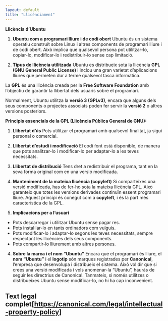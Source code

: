 ```yaml
---
layout: default
title: "Llicènciament"
---
```


**Llicència d’Ubuntu**

1. **Ubuntu com a programari lliure i de codi obert**
   Ubuntu és un sistema operatiu construït sobre Linux i altres components de programari lliure i de codi obert.
   Això implica que qualsevol persona pot utilitzar-lo, copiar-lo, modificar-lo i redistribuir-lo sense cap limitació.

2. **Tipus de llicència utilitzada**
   Ubuntu es distribueix sota la llicència **GPL (GNU General Public License)** i inclou una gran varietat d’aplicacions lliures que permeten dur a terme qualsevol tasca informàtica.

La **GPL** és una llicència creada per la **Free Software Foundation** amb l’objectiu de garantir la llibertat dels usuaris sobre el programari.

Normalment, Ubuntu utilitza la **versió 3 (GPLv3)**, encara que alguns dels seus components o projectes associats poden fer servir la **versió 2** o altres versions posteriors.

**Principis essencials de la GPL (Llicència Pública General de GNU):**

1. **Llibertat d’ús**
   Pots utilitzar el programari amb qualsevol finalitat, ja sigui personal o comercial.

2. **Llibertat d’estudi i modificació**
   El codi font està disponible, de manera que pots analitzar-lo i modificar-lo per adaptar-lo a les teves necessitats.

3. **Llibertat de distribució**
   Tens dret a redistribuir el programa, tant en la seva forma original com en una versió modificada.

4. **Manteniment de la mateixa llicència (copyleft)**
   Si comparteixes una versió modificada, has de fer-ho sota la mateixa llicència GPL.
   Això garanteix que totes les versions derivades continuïn essent programari lliure.
   Aquest principi és conegut com a **copyleft**, i és la part més característica de la GPL.

5. **Implicacions per a l’usuari**

* Pots descarregar i utilitzar Ubuntu sense pagar res.
* Pots instal·lar-lo en tants ordinadors com vulguis.
* Pots modificar-lo i adaptar-lo segons les teves necessitats, sempre respectant les llicències dels seus components.
* Pots compartir-lo lliurement amb altres persones.

4. **Sobre la marca i el nom “Ubuntu”**
   Encara que el programari és lliure, el **nom “Ubuntu”** i el **logotip** són marques registrades per **Canonical**, l’empresa que desenvolupa i distribueix el sistema.
   Això vol dir que si crees una versió modificada i vols anomenar-la “Ubuntu”, hauràs de seguir les directrius de Canonical.
   Tanmateix, si només utilitzes o distribueixes Ubuntu sense modificar-lo, no hi ha cap inconvenient.

## Text legal complet[https://canonical.com/legal/intellectual-property-policy]


